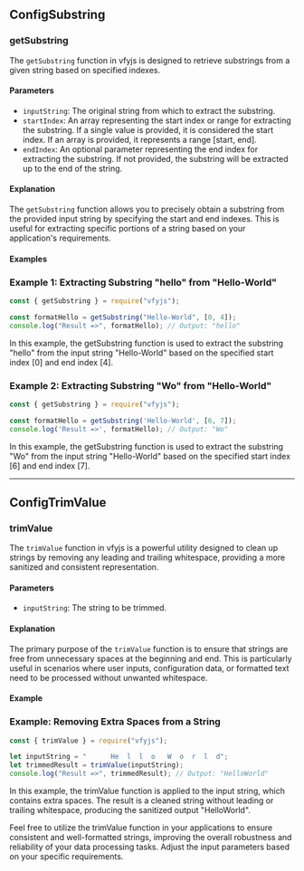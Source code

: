 ## ConfigSubstring

### getSubstring

The `getSubstring` function in vfyjs is designed to retrieve substrings from a given string based on specified indexes.

#### Parameters

- `inputString`: The original string from which to extract the substring.
- `startIndex`: An array representing the start index or range for extracting the substring. If a single value is provided, it is considered the start index. If an array is provided, it represents a range [start, end].
- `endIndex`: An optional parameter representing the end index for extracting the substring. If not provided, the substring will be extracted up to the end of the string.

#### Explanation

The `getSubstring` function allows you to precisely obtain a substring from the provided input string by specifying the start and end indexes. This is useful for extracting specific portions of a string based on your application's requirements.

#### Examples

### Example 1: Extracting Substring "hello" from "Hello-World"

```javascript
const { getSubstring } = require("vfyjs");

const formatHello = getSubstring("Hello-World", [0, 4]);
console.log("Result =>", formatHello); // Output: "hello"
```

In this example, the getSubstring function is used to extract the substring "hello" from the input string "Hello-World" based on the specified start index [0] and end index [4].

### Example 2: Extracting Substring "Wo" from "Hello-World"

```javaScript
const { getSubstring } = require("vfyjs");

const formatHello = getSubstring('Hello-World', [6, 7]);
console.log('Result =>', formatHello); // Output: "Wo"
```

In this example, the getSubstring function is used to extract the substring "Wo" from the input string "Hello-World" based on the specified start index [6] and end index [7].

---

## ConfigTrimValue
### trimValue

The `trimValue` function in vfyjs is a powerful utility designed to clean up strings by removing any leading and trailing whitespace, providing a more sanitized and consistent representation.

#### Parameters

- `inputString`: The string to be trimmed.

#### Explanation

The primary purpose of the `trimValue` function is to ensure that strings are free from unnecessary spaces at the beginning and end. This is particularly useful in scenarios where user inputs, configuration data, or formatted text need to be processed without unwanted whitespace.

#### Example

### Example: Removing Extra Spaces from a String

```javascript
const { trimValue } = require("vfyjs");

let inputString = "      He  l  l  o   W  o  r  l  d";
let trimmedResult = trimValue(inputString);
console.log("Result =>", trimmedResult); // Output: "HelloWorld"
```

In this example, the trimValue function is applied to the input string, which contains extra spaces. The result is a cleaned string without leading or trailing whitespace, producing the sanitized output "HelloWorld".

Feel free to utilize the trimValue function in your applications to ensure consistent and well-formatted strings, improving the overall robustness and reliability of your data processing tasks. Adjust the input parameters based on your specific requirements.